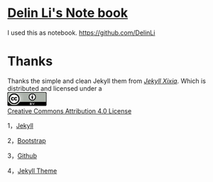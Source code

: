 [Delin Li's Note book](https://github.com/DelinLi)   
============

I used this as notebook. https://github.com/DelinLi

Thanks
======
Thanks the simple and clean Jekyll them from [*Jekyll Xixia*](https://github.com/zxixia/jekyll-xixia). Which is distributed and licensed under a   
![License Badge](assets/images/cc_by_88x31.png)   
[Creative Commons Attribution 4.0 License](https://creativecommons.org/licenses/by/4.0/legalcode)


1，[Jekyll][jekyll-url]

2，[Bootstrap][bootstrap-url]

3，[Github][github-url]

4，[Jekyll Theme][Jekyll-Clean-Theme-url]

[jekyll-url]: http://jekyllrb.com/
[bootstrap-url]: http://getbootstrap.com/
[github-url]: https://github.com/
[Jekyll-Clean-Theme-url]: https://github.com/scotte/jekyll-clean
[xixia-url]: http://xixia.info/

